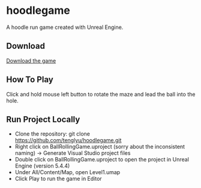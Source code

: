 # hoodlegame
A hoodle run game created with Unreal Engine. 

## Download
[Download the game](https://github.com/tenglyu/hoodlegame/releases)

## How To Play
Click and hold mouse left button to rotate the maze and lead the ball into the hole.

## Run Project Locally
- Clone the repository: git clone https://github.com/tenglyu/hoodlegame.git
- Right click on BallRollingGame.uproject (sorry about the inconsistent naming) -> Generate Visual Studio project files
- Double click on BallRollingGame.uproject to open the project in Unreal Engine (version 5.4.4)
- Under All/Content/Map, open Level1.umap
- Click Play to run the game in Editor